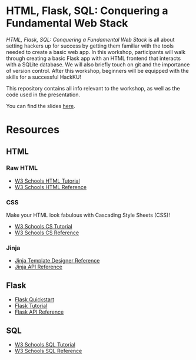 # HTML, Flask, SQL: Conquering a Fundamental Web Stack

*HTML, Flask, SQL: Conquering a Fundamental Web Stack* is all about setting hackers up for success 
by getting them familiar with the tools needed to create a basic web app.
In this workshop, participants will walk through creating a basic Flask app with an HTML frontend that interacts with a SQLite 
database. We will also briefly touch on git and the importance of version control. 
After this workshop, beginners will be equipped with the skills for a successful HackKU! 

This repository contains all info relevant to the workshop, as well as the code used in the presentation.

You can find the slides [here](https://docs.google.com/presentation/d/18R0XdRPzWN4TIQa5Awt4Zx5-SRIkniWQ3KbHzvSKHgQ/edit?usp=sharing).

# Resources

## HTML
### Raw HTML
* [W3 Schools HTML Tutorial](https://www.w3schools.com/html/default.asp)
* [W3 Schools HTML Reference](https://www.w3schools.com/tags/default.asp)

### CSS
Make your HTML look fabulous with Cascading Style Sheets (CSS)!
* [W3 Schools CS Tutorial](https://www.w3schools.com/css/default.asp)
* [W3 Schools CS Reference](https://www.w3schools.com/cssref/index.php)


### Jinja
* [Jinja Template Designer Reference](https://jinja.palletsprojects.com/en/3.1.x/templates/)
* [Jinja API Reference](https://jinja.palletsprojects.com/en/3.1.x/api/#)

## Flask
* [Flask Quickstart](https://flask.palletsprojects.com/en/2.2.x/quickstart/#)
* [Flask Tutorial](https://flask.palletsprojects.com/en/2.2.x/tutorial/)
* [Flask API Reference](https://flask.palletsprojects.com/en/2.2.x/#api-reference)

## SQL
* [W3 Schools SQL Tutorial](https://www.w3schools.com/sql/default.asp)
* [W3 Schools SQL Reference](https://www.w3schools.com/sql/sql_ref_keywords.asp)

